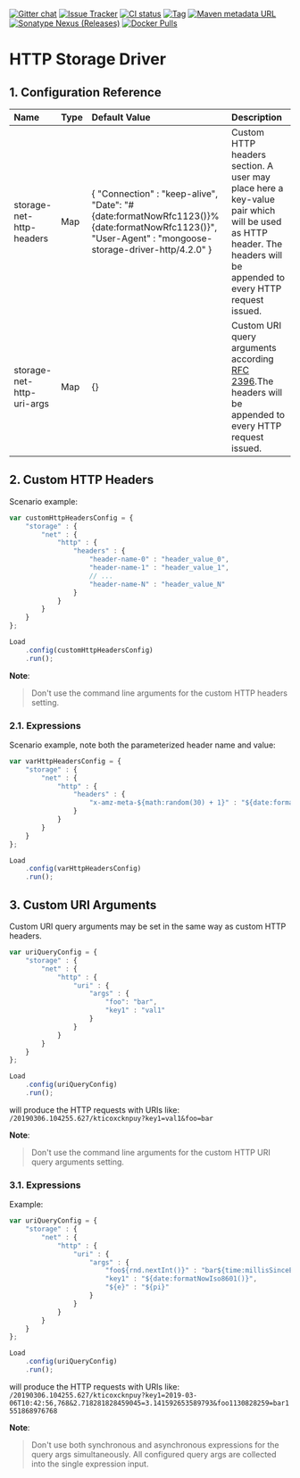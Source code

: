 [![Gitter chat](https://badges.gitter.im/emc-mongoose.png)](https://gitter.im/emc-mongoose)
[![Issue Tracker](https://img.shields.io/badge/Issue-Tracker-red.svg)](https://mongoose-issues.atlassian.net/projects/GOOSE)
[![CI status](https://gitlab.com/emc-mongoose/mongoose-storage-driver-http/badges/master/pipeline.svg)](https://gitlab.com/emc-mongoose/mongoose-storage-driver-http/commits/master)
[![Tag](https://img.shields.io/github/tag/emc-mongoose/mongoose-storage-driver-http.svg)](https://github.com/emc-mongoose/mongoose-storage-driver-http/tags)
[![Maven metadata URL](https://img.shields.io/maven-metadata/v/http/central.maven.org/maven2/com/github/emc-mongoose/mongoose-storage-driver-http/maven-metadata.xml.svg)](http://central.maven.org/maven2/com/github/emc-mongoose/mongoose-storage-driver-http)
[![Sonatype Nexus (Releases)](https://img.shields.io/nexus/r/http/oss.sonatype.org/com.github.emc-mongoose/mongoose-storage-driver-http.svg)](http://oss.sonatype.org/com.github.emc-mongoose/mongoose-storage-driver-http)
[![Docker Pulls](https://img.shields.io/docker/pulls/emcmongoose/mongoose-storage-driver-http.svg)](https://hub.docker.com/r/emcmongoose/mongoose-storage-driver-http/)

# HTTP Storage Driver

## 1. Configuration Reference

| Name                                           | Type         | Default Value    | Description                                      |
|:-----------------------------------------------|:-------------|:-----------------|:-------------------------------------------------|
| storage-net-http-headers                       | Map          | { "Connection" : "keep-alive", "Date": "#{date:formatNowRfc1123()}%{date:formatNowRfc1123()}", "User-Agent" : "mongoose-storage-driver-http/4.2.0" } | Custom HTTP headers section. A user may place here a key-value pair which will be used as HTTP header. The headers will be appended to every HTTP request issued.
| storage-net-http-uri-args                      | Map          | {}               | Custom URI query arguments according [RFC 2396](http://www.ietf.org/rfc/rfc2396.txt).The headers will be appended to every HTTP request issued.

## 2. Custom HTTP Headers

Scenario example:
```javascript
var customHttpHeadersConfig = {
    "storage" : {
        "net" : {
            "http" : {
                "headers" : {
                    "header-name-0" : "header_value_0",
                    "header-name-1" : "header_value_1",
                    // ...
                    "header-name-N" : "header_value_N"
                }
            }
        }
    }
};

Load
    .config(customHttpHeadersConfig)
    .run();
```

**Note**:
> Don't use the command line arguments for the custom HTTP headers setting.

### 2.1. Expressions

Scenario example, note both the parameterized header name and value:
```javascript
var varHttpHeadersConfig = {
    "storage" : {
        "net" : {
            "http" : {
                "headers" : {
                    "x-amz-meta-${math:random(30) + 1}" : "${date:format("yyyy-MM-dd'T'HH:mm:ssZ").format(date:from(rnd.nextLong(time:millisSinceEpoch())))}"
                }
            }
        }
    }
};

Load
    .config(varHttpHeadersConfig)
    .run();
```

## 3. Custom URI Arguments

Custom URI query arguments may be set in the same way as custom HTTP headers.

```javascript
var uriQueryConfig = {
    "storage" : {
        "net" : {
            "http" : {
                "uri" : {
                    "args" : {
                        "foo": "bar",
                        "key1" : "val1"
                    }
                }
            }
        }
    }
};

Load
    .config(uriQueryConfig)
    .run();
```

will produce the HTTP requests with URIs like:
`/20190306.104255.627/kticoxcknpuy?key1=val1&foo=bar`


**Note**:
> Don't use the command line arguments for the custom HTTP URI query arguments setting.

### 3.1. Expressions

Example:
```javascript
var uriQueryConfig = {
    "storage" : {
        "net" : {
            "http" : {
                "uri" : {
                    "args" : {
                        "foo${rnd.nextInt()}" : "bar${time:millisSinceEpoch()}",
                        "key1" : "${date:formatNowIso8601()}",
                        "${e}" : "${pi}"
                    }
                }
            }
        }
    }
};

Load
    .config(uriQueryConfig)
    .run();
```

will produce the HTTP requests with URIs like:
`/20190306.104255.627/kticoxcknpuy?key1=2019-03-06T10:42:56,768&2.718281828459045=3.141592653589793&foo1130828259=bar1551868976768`

**Note**:
> Don't use both synchronous and asynchronous expressions for the query args simultaneously. All configured query args
> are collected into the single expression input.
